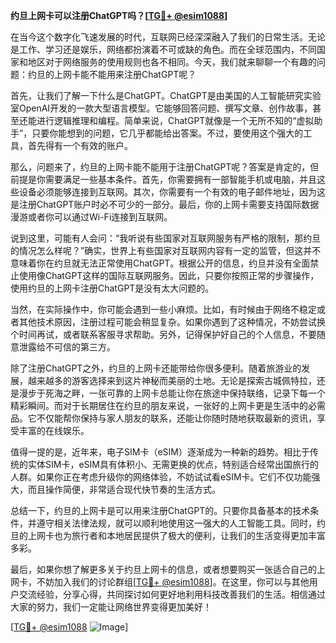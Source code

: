 **约旦上网卡可以注册ChatGPT吗？[[TG💪+ @esim1088](https://t.me/s/esim1088)]**

在当今这个数字化飞速发展的时代，互联网已经深深融入了我们的日常生活。无论是工作、学习还是娱乐，网络都扮演着不可或缺的角色。而在全球范围内，不同国家和地区对于网络服务的使用规则也各不相同。今天，我们就来聊聊一个有趣的问题：约旦的上网卡能不能用来注册ChatGPT呢？

首先，让我们了解一下什么是ChatGPT。ChatGPT是由美国的人工智能研究实验室OpenAI开发的一款大型语言模型。它能够回答问题、撰写文章、创作故事，甚至还能进行逻辑推理和编程。简单来说，ChatGPT就像是一个无所不知的“虚拟助手”，只要你能想到的问题，它几乎都能给出答案。不过，要使用这个强大的工具，首先得有一个有效的账户。

那么，问题来了，约旦的上网卡能不能用于注册ChatGPT呢？答案是肯定的，但前提是你需要满足一些基本条件。首先，你需要拥有一部智能手机或电脑，并且这些设备必须能够连接到互联网。其次，你需要有一个有效的电子邮件地址，因为这是注册ChatGPT账户时必不可少的一部分。最后，你的上网卡需要支持国际数据漫游或者你可以通过Wi-Fi连接到互联网。

说到这里，可能有人会问：“我听说有些国家对互联网服务有严格的限制，那约旦的情况怎么样呢？”确实，世界上有些国家对互联网内容有一定的监管，但这并不意味着你在约旦就无法正常使用ChatGPT。根据公开的信息，约旦并没有全面禁止使用像ChatGPT这样的国际互联网服务。因此，只要你按照正常的步骤操作，使用约旦的上网卡注册ChatGPT是没有太大问题的。

当然，在实际操作中，你可能会遇到一些小麻烦。比如，有时候由于网络不稳定或者其他技术原因，注册过程可能会稍显复杂。如果你遇到了这种情况，不妨尝试换个时间再试，或者联系客服寻求帮助。另外，记得保护好自己的个人信息，不要随意泄露给不可信的第三方。

除了注册ChatGPT之外，约旦的上网卡还能带给你很多便利。随着旅游业的发展，越来越多的游客选择来到这片神秘而美丽的土地。无论是探索古城佩特拉，还是漫步于死海之畔，一张可靠的上网卡总能让你在旅途中保持联络，记录下每一个精彩瞬间。而对于长期居住在约旦的朋友来说，一张好的上网卡更是生活中的必需品。它不仅能帮你保持与家人朋友的联系，还能让你随时随地获取最新的资讯，享受丰富的在线娱乐。

值得一提的是，近年来，电子SIM卡（eSIM）逐渐成为一种新的趋势。相比于传统的实体SIM卡，eSIM具有体积小、无需更换的优点，特别适合经常出国旅行的人群。如果你正在考虑升级你的网络体验，不妨试试看eSIM卡。它们不仅功能强大，而且操作简便，非常适合现代快节奏的生活方式。

总结一下，约旦的上网卡是可以用来注册ChatGPT的。只要你具备基本的技术条件，并遵守相关法律法规，就可以顺利地使用这一强大的人工智能工具。同时，约旦的上网卡也为旅行者和本地居民提供了极大的便利，让我们的生活变得更加丰富多彩。

最后，如果你想了解更多关于约旦上网卡的信息，或者想要购买一张适合自己的上网卡，不妨加入我们的讨论群组[[TG💪+ @esim1088](https://t.me/s/esim1088)]。在这里，你可以与其他用户交流经验，分享心得，共同探讨如何更好地利用科技改善我们的生活。相信通过大家的努力，我们一定能让网络世界变得更加美好！

[[TG💪+ @esim1088](https://t.me/s/esim1088) ![Image](https://i.postimg.cc/4NQfJmqS/Snipaste-2025-05-13-00-14-12.png)]